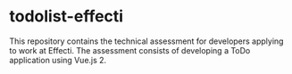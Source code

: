 # todolist-effecti
This repository contains the technical assessment for developers applying to work at Effecti. The assessment consists of developing a ToDo application using Vue.js 2.
